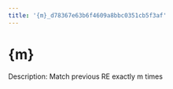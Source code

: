 ```yaml
---
title: '{m}_d78367e63b6f4609a8bbc0351cb5f3af'
---
```


# {m}

Description: Match previous RE exactly m times